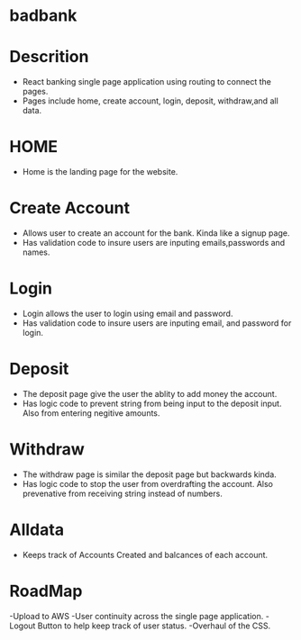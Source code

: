 # badbank

# Descrition
- React banking single page application using routing to connect the pages. 
- Pages include home, create account, login, deposit, withdraw,and all data.

# HOME
- Home is the landing page for the website.

# Create Account
- Allows user to create an account for the bank. Kinda like a signup page.
- Has validation code to insure users are inputing emails,passwords and names.

# Login
- Login allows the user to login using email and password.
- Has validation code to insure users are inputing email, and password for login.

# Deposit
- The deposit page give the user the ablity to add money the account.
- Has logic code to prevent string from being input to the deposit input. Also from entering negitive amounts.

# Withdraw
- The withdraw page is similar the deposit page but backwards kinda. 
- Has logic code to stop the user from overdrafting the account. Also prevenative from receiving string instead of numbers.

# Alldata
- Keeps track of Accounts Created and balcances of each account.

# RoadMap
-Upload to AWS
-User continuity across the single page application.
-Logout Button to help keep track of user status.
-Overhaul of the CSS.

